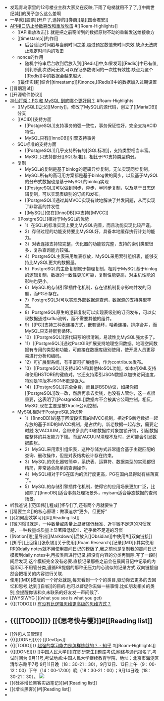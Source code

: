 - 发现青岛家里的12号楼业主群大家又在反映,下雨了电梯就用不了了,[[中南世纪城]]的房子怎么这么差啊
- 一早就[[股票]]开户了,选择的[[券商]]是[[国泰君安]]
- [API接口防止参数篡改和重放攻击](https://www.toutiao.com/a6825895919972516365/) #[[Roam-Highlights]]
    - [[API重放攻击]]: 就是把之前窃听到的数据原封不动的重新发送给接收方
    - [[timestamp]]的作用
        - 后台验证时间戳与当前时间之差,超过预定数值未时间失效,缺点无法防止规定时间内的攻击
    - nonce的作用
        - 随机字符串后台收到后放入到[[Redis]]中,如果发现[[Redis]]中已有值,则判断此次访问无效,可以保证参数访问的一次性有效性.缺点为这个[[Redis]]中的数据会越来越大.
    - [[最佳实践]]结合[[timestamp]]和nonce,[[Redis]]中的数据加入过期设置
- [[冒烟测试]]
- [[开源软件协议]]
- [神仙打架：PG 和 MySQL 到底哪个更好用？](https://www.toutiao.com/a6835793897591931400/) #Roam-Highlights
    - [[MySQL]]之父[[Monty]]，修改了MySQL的源代码，创立了[[MariaDB]]分支
    - [[ACID]]支持方面
        - [[PostgreSQL]]支持事务的强一致性，事务保证性好，完全支持ACID特性。
        - MySQL只有[[InnoDB]]引擎支持事务
    - SQL标准的支持方面
        - [[PostgreSQL]]几乎支持所有的[[SQL标准]]，支持类型相当丰富。
        - MySQL只支持部分[[SQL标准]]，相比于PG支持类型稍弱。
    - 复制
        - MySQL的复制是基于binlog的逻辑异步复制，无法实现同步复制。
        - MySQL所有的高可用方案都是基于binlog做的同步，以及基于MySQL的分布式数据也是基于MySQL的binlog实现
        - [[PostgreSQL]]可以做到同步，异步，半同步复制，以及基于日志逻辑复制，可以实现表级别的订阅和发布。
        - [[PostgreSQL]]通过其MVCC实现有效地解决了并发问题，从而实现了非常高的并发性
        - [[MySQL]]仅在[[InnoDB]]中支持[[MVCC]]
    - [[PostgreSQL]]相对于MySQL的优势
        - 1）在SQL的标准实现上要比MySQL完善，而且功能实现比较严谨。
        - 2）存储过程的功能支持要比MySQL好，具备本地缓存执行计划的能力。
        - 3）对表连接支持较完整，优化器的功能较完整，支持的索引类型很多，复杂查询能力较强。
        - 4）PostgreSQL主表采用堆表存放，MySQL采用索引组织表，能够支持比MySQL更大的数据量。
        - 5）PostgreSQL的主备复制属于物理复制，相对于MySQL基于binlog的逻辑复制，数据的一致性更加可靠，复制性能更高，对主机性能的影响也更小。
        - 6）MySQL的存储引擎插件化机制，存在锁机制复杂影响并发的问题，而PG不存在。
        - 7）PostgreSQL对可以实现外部数据源查询，数据源的支持类型丰富。
        - 8）PostgreSQL原生的逻辑复制可以实现表级别的订阅发布，可以实现数据通过kafka流转，而不需要其他的组件。
        - 9）[[PG]]支持三种表连接方式，嵌套循环，哈希连接，排序合并，而MySQL只支持嵌套循环。
        - 10）[[PostgreSQL]]源代码写的很清晰，易读性比MySQL强太多了。
        - 11）[[PostgreSQL]]通过PostGIS扩展支持地理空间数据。地理空间数据有专用的类型和功能，可直接在数据库级别使用，使开发人员更容易进行分析和编码。
        - 12）可扩展型系统，有丰富可扩展组件，作为contribute发布。
        - 13）[[PostgreSQL]]支持JSON和其他NoSQL功能，如本机XML支持和使用HSTORE的键值对。它还支持索引JSON数据以加快访问速度，特别是10版本JSONB更是强大。
        - 14）[[PostgreSQL]]完全免费，而且是BSD协议，如果你把[[PostgreSQL]]改一改，然后再拿去卖钱，也没有人管你，这一点很重要，这表明了[[PostgreSQL]]数据库不会被其它公司控制。相反，MySQL现在主要是被Oracle公司控制。
    - MySQL相对于PostgreSQL的优势
        - 1）[[InnoDB]]的基于回滚段实现的MVCC机制，相对PG新老数据一起存放的基于XID的MVCC机制，是占优的。新老数据一起存放，需要定时触 发VACUUM，会带来多余的IO和数据库对象加锁开销，引起数据库整体的并发能力下降。而且VACUUM清理不及时，还可能会引发数据膨胀。
        - 2）MySQL采用索引组织表，这种存储方式非常适合基于主键匹配的查询、删改操作，但是对表结构设计存在约束。
        - 3）MySQL的优化器较简单，系统表、运算符、数据类型的实现都很精简，非常适合简单的查询操作。
        - 4）MySQL相对于PG在国内的流行度更高，PG在国内显得就有些落寞了。
        - 5）MySQL的存储引擎插件化机制，使得它的应用场景更加广泛，比如除了[[InnoDB]]适合事务处理场景外，myisam适合静态数据的查询场景。
- 听我爸说,[[范国伟]],程成[[怀孕]]了,还有两个月就要生了
- [[精要主义]]的核心原理：做事追求“更少，但更好”
- [[《如何高效学习》]]#[[Reading list]]
- [[微习惯]]就是，一种数量或质量上显著降低标准、近乎微不足道的习惯就是，一种数量或质量上显著降低标准、近乎微不足道的习惯
- [[Notion]]批量导出[[Markdown]]后放入[[Obsidian]]中使用#[[双向链接]]
- [[知乎]]上回复[[张永锡]]关于使用[[Roam Research]]记录[[MD]]:其实使用RR的daily notes就不用使用晨间日记的模版了,我之前也是复制我的晨间日记模板到daily notes中,再按类目进行记录,把没有内容的分类再删除.写了一段时间后发现,这个模板完全没有必要.直接记录那些之前会在晨间日记中记录的内容即可.不用管分类,遵循RR提倡的那种无压力的心流似的记录方式.双向链接自然会把相关的内容进行关联.
- 使用[[MD]]模版的一个好处就是,每天看到一个个的类目,驱动你去更多的去回忆和思考,达到[[自省]]的目的.也可以督促你去做一些事情.比如朋友相关的类别,会提醒你该和久未联系的好友发一声问候了.
- [[WYSIWYG ]](what you see is what you get)
- {{[[TODO]]}} [有没有比逻辑思维更高级的思维方式？](https://www.zhihu.com/question/263474432/answer/562772745)
- {{[[TODO]]}} [[《思考快与慢》]]#[[Reading list]]
    - 
- [[外包人员管理]]
- {{{[[DONE]]}}}} [[DevOps]]
- {{[[TODO]]}} [超强的学习能力是怎样练就的？ - 知乎](https://www.zhihu.com/question/35103080/answer/614119072) #[[Roam-Highlights]]
- {{[[DONE]]}} [[中国人民大学]][[在职研究生]]题库考试,网络与通讯报名了,考试时间为:9月11号,考试地点:中国人民大学继续教育学院，地址：北京市海淀区清华东路甲7号
    9月11日晚（18：30-21：30），9月12日、13日上午（9：00-12：00）下午（14：00-17:00）晚（18：30-21：00）；9月14日晚（18：30-21：30）。
    ![](https://firebasestorage.googleapis.com/v0/b/firescript-577a2.appspot.com/o/imgs%2Fapp%2Flxyer%2FwQ58F3W8VX.png?alt=media&token=18106e09-ef10-4d79-9071-6dd6a75a5a75)
- [[《硅谷增长黑客实战笔记》]]#[[Reading list]]
- [[《增长黑客》]]#[[Reading list]]
- 
